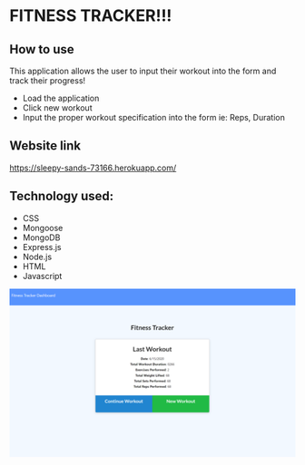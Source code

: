 # FITNESS TRACKER!!!

## How to use 
This application allows the user to input their workout into the form and track their progress!
 * Load the application
 * Click new workout 
 * Input the proper workout specification into the form ie: Reps, Duration


## Website link
https://sleepy-sands-73166.herokuapp.com/


## Technology used:
* CSS
* Mongoose
* MongoDB
* Express.js
* Node.js
* HTML
* Javascript

![Screenshot](/screen.png)


